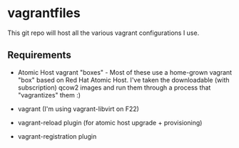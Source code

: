 # vagrantfiles
This git repo will host all the various vagrant configurations I use.

## Requirements

* Atomic Host vagrant "boxes" - Most of these use a home-grown vagrant "box" based on Red Hat Atomic Host.  I've taken the downloadable (with subscription) qcow2 images and run them through a process that "vagrantizes" them :)

* vagrant (I'm using vagrant-libvirt on F22)

* vagrant-reload plugin (for atomic host upgrade + provisioning)

* vagrant-registration plugin
